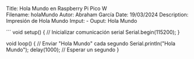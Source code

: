 Title: Hola Mundo en Raspberry Pi Pico W   
Filename: holaMundo
Autor: Abraham García
Date: 19/03/2024
Description: Impresión de Hola Mundo
Imput: -
Ouput: Hola Mundo

´´´
void setup() {
  // Inicializar comunicación serial
  Serial.begin(115200);
}

void loop() {
  // Enviar "Hola Mundo" cada segundo
  Serial.println("Hola Mundo");
  delay(1000); // Esperar un segundo
}
